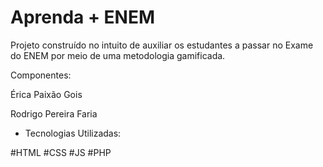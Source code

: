 # Aprenda + ENEM

Projeto construído no intuito de auxiliar os estudantes a passar no Exame do ENEM por meio de uma metodologia gamificada.

Componentes:

Érica Paixão Gois

Rodrigo Pereira Faria

- Tecnologias Utilizadas:

#HTML #CSS #JS #PHP

